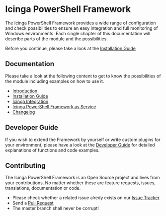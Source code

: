 Icinga PowerShell Framework
==============

The Icinga PowerShell Framework provides a wide range of configuration and check possibilities to ensure an easy integration and full monitoring of Windows environments.
Each single chapter of this documentation will describe parts of the module and the possibilities.

Before you continue, please take a look at the [Installation Guide](doc/02-Installation.md)

Documentation
-------------

Please take a look at the following content to get to know the possibilities of the module including examples on how to use it.

* [Introduction](doc/01-Introduction.md)
* [Installation Guide](doc/02-Installation.md)
* [Icinga Integration](doc/05-Icinga-Integration.md)
* [Icinga PowerShell Framework as Service](doc/service/01-Install-Service.md)
* [Changelog](doc/31-Changelog.md)

Developer Guide
------------

If you wish to extend the Framework by yourself or write custom plugins for your environment, please have a look at the [Developer Guide](doc/04-Developer-Guide.md) for detailed explanations of functions and code examples.

Contributing
------------

The Icinga PowerShell Framework is an Open Source project and lives from your contributions. No matter whether these are feature requests, issues, translations, documentation or code.

* Please check whether a related issue alredy exists on our [Issue Tracker](https://github.com/Icinga/icinga-powershell-framework/issues)
* Send a [Pull Request](https://github.com/Icinga/icinga-powershell-framework/pulls)
* The master branch shall never be corrupt!
